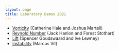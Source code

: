 ```yaml
---
layout: page
title: Laboratory Demos 2021
---
```


  - [Vorticity](./HaleMartell-Vorticity) (Catherine Hale and Joshua Martell)
  - [Reynold Number](./HanlonStothart-ReynoldsNumber)  (Jack Hanlon and Forest Stothart)
  - [Lift](./GoudswardLewney-Lift) (Spencer Goudswaard and Ive Lewney)
  - [Instability](./Vit-Instability) (Marcus Vit)
